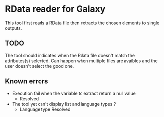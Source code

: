 # RData reader for Galaxy
This tool first reads a RData file then extracts the chosen elements to single outputs.

## TODO
The tool should indicates when the Rdata file doesn't match the attributes(s) selected.
Can happen when multiple files are avaibles and the user doesn't select the good one.

## Known errors
* Execution fail when the variable to extract return a null value
	* Resolved
* The tool yet can't display list and language types ?
	* Language type Resolved
